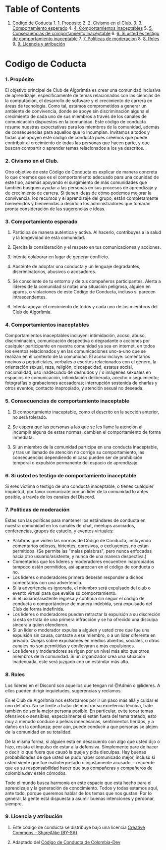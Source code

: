 
# Table of Contents

1.  [Codigo de Coducta](#org09521f5)
        1.  [1. Propósito](#orgc03735a)
        2.  [2. Civismo en el Club.](#org1936ea5)
        3.  [3. Comportamiento esperado](#org3450b33)
        4.  [4. Comportamientos inaceptables](#orgec244fc)
        5.  [5. Consecuencias de comportamiento inaceptable](#org2d1671a)
        6.  [6. Si usted es testigo de comportamiento inaceptable](#org2a68769)
        7.  [7. Políticas de moderación](#org5743de6)
        8.  [8. Roles](#orga06e7af)
        9.  [9. Licencia y atribución](#org032e26b)


<a id="org09521f5"></a>

# Codigo de Coducta


<a id="orgc03735a"></a>

### 1. Propósito

El objetivo principal de Club de Algorímtia es crear una comunidad inclusiva de aprendizaje, específicamente de temas relacionados con las ciencias de la computación, el desarrollo de software y el crecimiento de carrera en áreas de tecnología. Como tal, estamos comprometidos a generar un ambiente de convivencia, donde se apoye sin discriminación alguna el crecimiento de cada uno de sus miembros a través de los canales de comunicación dispuestos en la comunidad.
Este código de conducta resume nuestras expectativas para los miembros de la comunidad, además de consecuencias para aquellos que lo incumplan.
Invitamos a todos y todas que apoyen este código de conducta pues creemos que puede contribuir al crecimiento de todas las personas que hacen parte, y que buscan compartir o aprender temas relacionados a los ya descritos.


<a id="org1936ea5"></a>

### 2. Civismo en el Club.

Otro objetivo de este Código de Conducta es explicar de manera concreta lo que creemos que es el comportamiento adecuado para una counidad de este tipo, además apoyando el surgimiento de más comunidades que también busquen ayudar a las personas en sus procesos de aprendizaje y de crecimiento de carrera.
Si tienen ideas de cómo podemos mejorar la convivencia, los recursos y el aprendizaje del grupo, están completamente bienvenidos y bienvenidas a decirlo a los administradores que tomarán pronta consideración de las sugerencias e ideas.


<a id="org3450b33"></a>

### 3. Comportamiento esperado

1.  Participa de manera auténtica y activa. Al hacerlo, contribuyes a la salud y la longevidad de esta comunidad.

2.  Ejercita la consideración y el respeto en tus comunicaciones y acciones.

3.  Intenta colaborar en lugar de generar conflicto.

4.  Absténte de adoptar una conducta y un lenguaje degradantes, discriminatorios, abusivos o acosadores.

5.  Sé consciente de tu entorno y de tus compañeros participantes. Alerta a líderes de la comunidad si notas una situación peligrosa, alguien en apuros, o violaciones de este Código de Conducta, incluso si parecen intrascendentes.

6.  Intenta apoyar el crecimiento de todos y cada uno de los miembros del Club de Algorítmia.


<a id="orgec244fc"></a>

### 4. Comportamientos inaceptables

Comportamientos inaceptables incluyen: intimidación, acoso, abuso, discriminación, comunicación despectiva o degradante o acciones por cualquier participante en nuestra comunidad ya sea en internet, en todos los eventos relacionados y en las comunicaciones uno-a-uno que se realizan en el contexto de la comunidad. 
El acoso incluye: comentarios nocivos o perjudiciales, verbales o escritos relacionados con el género, la orientación sexual, raza, religión, discapacidad, estatus social, nacionalidad; uso inadecuado de desnudos y / o imágenes sexuales en espacios de comunicación, intimidación deliberada, acecho o seguimiento; fotografías o grabaciones acosadoras; interrupción sostenida de charlas y otros eventos; contacto inapropiado, y atención sexual no deseada.


<a id="org2d1671a"></a>

### 5. Consecuencias de comportamiento inaceptable

1.  El comportamiento inaceptable, como el descrito en la sección anterior, no será tolerado.

2.  Se espera que las personas a las que se les llame la atención al incumplir alguna de estas normas, cambien el comportamiento de forma inmediata.

3.  Si un miembro de la comunidad participa en una conducta inaceptable, y tras un llamado de atención no corrige su comportamiento, las consecuencias dependiendo el caso pueden ser de prohibición temporal o expulsión permanente del espacio de aprendizaje.


<a id="org2a68769"></a>

### 6. Si usted es testigo de comportamiento inaceptable

Si eres víctima o testigo de una conducta inaceptable, o tienes cualquier inquietud, por favor comunícate con un lider de la comunidad lo antes posible, a través de los canales del Discord.


<a id="org5743de6"></a>

### 7. Políticas de moderación

Estas son las políticas para mantener los estándares de conducta en nuestra comunidad en los canales de chat, meetups asociados, conferencias, grupos de estudio, y eventos virtuales:

-   Palabras que violen las normas de Código de Conducta, incluyendo comentarios odiosos, hirientes, opresivos,  o excluyentes, no están permitidos. (Se permite las "malas palabras", pero nunca enfocadas hacia otro usuario/asistente, y nunca de una manera despectiva.)
-   Comentarios que los líderes y moderadores encuentren inapropiados tampoco están permitidos, así aparezcan en el código de conducta o no.
-   Los líderes o moderadores primero deberán responder a dichos comentarios con una advertencia.
-   Si la advertencia es ignorada, el miembro será expulsado del club o evento virtual para que evalúe su comportamiento.
-   Si el usuario/asistente regresa y continúa sin seguir el código de conducta o comportándose de manera indebida, será expulsado del Club de forma indefinida.
-   Los líderes o moderadores pueden retractar la expulsión a su discreción si esta se trata de una primera infracción y se ha ofrecido una disculpa sincera a quien ofendieron.
-   Si un lider o moderador expulsa a alguien y usted cree que fue una expulsión sin causa, contacte a ese miembro, o a un lider diferente en privado. Quejas sobre expulsiones en medios abiertos, sociales, u otros canales no son permitidas y conllevaran a más expulsiones.
-   Los líderes y moderadores se rigen por un nivel más alto que otros miembros de la comunidad. Si un organizador crea una situación inadecuada, este será juzgado con un estándar más alto.


<a id="orga06e7af"></a>

### 8. Roles

Los líderes en el Discord son aquellos que tengan rol @Admin o @lideres. A ellos pueden dirigir inquietudes, sugerencias y reclamos.

En el Club de Algorítmia nos esforzamos por ir un paso más allá y cuidar el uno del otro. No se limite a tratar de mostrar su excelencia técnica, trate también de ser la mejor persona posible. En particular, evite tocar temas ofensivos o sensibles, especialmente si están fuera del tema tratado; esto muy a menudo conduce a peleas innecesarias, sentimientos heridos, y a daños en la confianza; peor aún, puede conducir a que personas se alejen de la comunidad en su totalidad.

De la misma forma, si alguien está en desacuerdo con algo que usted dijo o hizo, resista el impulso de estar a la defensiva. Simplemente pare de hacer o decir lo que fuera que causó la queja y pida disculpas. Hay buenas probabilidades de que usted se pudo haber comunicado mejor, incluso si usted siente que fue malinterpretado o injustamente acusado, - recuerde que es su responsabilidad hacer que sus compañeras y compañeros de colombia.dev estén cómodos.

Todo el mundo busca harmonía en este espacio que está hecho para el aprendizaje y la generación de conocimiento. Todos y todas estamos aquí, ante todo, porque queremos hablar de los temas que nos gustan. Por lo general, la gente está dispuesta a asumir buenas intenciones y perdonar, siempre.


<a id="org032e26b"></a>

### 9. Licencia y atribución

1.  Este código de conducta se distribuye bajo una licencia [Creative Commons – ShareAlike (BY-SA)](http://creativecommons.org/licenses/by-sa/3.0/)

2.  Adaptado del [Código de Conducta de Colombia-Dev](https://github.com/colombia-dev/codigo-de-conducta)

